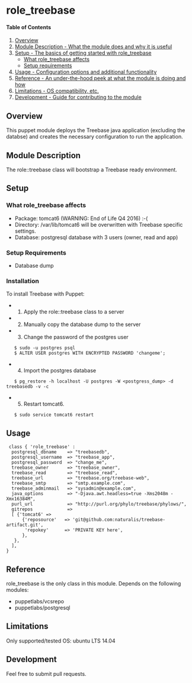 # role_treebase

#### Table of Contents

1. [Overview](#overview)
2. [Module Description - What the module does and why it is useful](#module-description)
3. [Setup - The basics of getting started with role_treebase](#setup)
    * [What role_treebase affects](#what-role_treebase-affects)
    * [Setup requirements](#setup-requirements)
4. [Usage - Configuration options and additional functionality](#usage)
5. [Reference - An under-the-hood peek at what the module is doing and how](#reference)
5. [Limitations - OS compatibility, etc.](#limitations)
6. [Development - Guide for contributing to the module](#development)

## Overview

This puppet module deploys the Treebase java application (excluding the databse) and creates the necessary configuration to run the application.

## Module Description

The role::treebase class will bootstrap a Treebase ready environment.

## Setup

### What role_treebase affects

* Package: tomcat6  (WARNING: End of Life Q4 2016) :-(
* Directory: /var/lib/tomcat6 will be overwritten with Treebase specific settings.
* Database: postgresql database with 3 users (owner, read and app)

### Setup Requirements

* Database dump

### Installation

To install Treebase with Puppet:

* 1. Apply the role::treebase class to a server
* 2. Manually copy the database dump to the server
* 3. Change the password of the postgres user
```
   $ sudo -u postgres psql
   $ ALTER USER postgres WITH ENCRYPTED PASSWORD 'changeme';  
```
* 4. Import the postgres database
```
   $ pg_restore -h localhost -U postgres -W <postgress_dump> -d treebasedb -v -c
```
* 5. Restart tomcat6.
```
   $ sudo service tomcat6 restart
```

## Usage
```
 class { 'role_treebase' :
  postgresql_dbname    => "treebasedb",
  postgresql_username  => "treebase_app",
  postgresql_password  => "change_me",
  treebase_owner       => "treebase_owner",
  treebase_read        => "treebase_read",
  treebase_url         => "treebase.org/treebase-web",
  treebase_smtp        => "smtp.example.com",
  treebase_adminmail   => "sysadmin@example.com",
  java_options         => "-Djava.awt.headless=true -Xms2048m -Xmx16384M",
  purl_url             => "http://purl.org/phylo/treebase/phylows/",
  gitrepos             =>
  [ {'tomcat6' =>
      {'reposource'   => 'git@github.com:naturalis/treebase-artifact.git',
       'repokey'      => 'PRIVATE KEY here',
      },
   },
  ],
}
```

## Reference
role_treebase is the only class in this module. Depends on the following modules:
  - puppetlabs/vcsrepo
  - puppetlabs/postgresql

## Limitations
Only supported/tested OS: ubuntu LTS 14.04

## Development
Feel free to submit pull requests.
